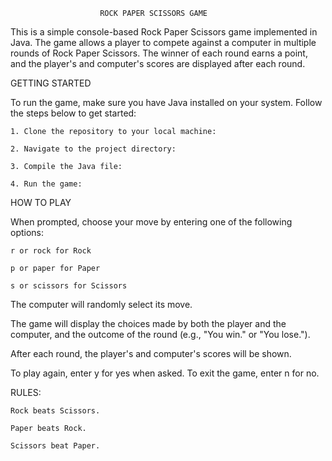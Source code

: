 						ROCK PAPER SCISSORS GAME

This is a simple console-based Rock Paper Scissors game implemented in Java. The game allows a player to compete against a computer in multiple rounds of Rock Paper Scissors. The winner of each round earns a point, and the player's and computer's scores are displayed after each round.

GETTING STARTED

To run the game, make sure you have Java installed on your system. Follow the steps below to get started:

	1. Clone the repository to your local machine:

	2. Navigate to the project directory:

	3. Compile the Java file:

	4. Run the game:

HOW TO PLAY

When prompted, choose your move by entering one of the following options:

	r or rock for Rock

	p or paper for Paper

	s or scissors for Scissors

The computer will randomly select its move.

The game will display the choices made by both the player and the computer, and the outcome of the round (e.g., "You win." or "You lose.").

After each round, the player's and computer's scores will be shown.

To play again, enter y for yes when asked. To exit the game, enter n for no.

RULES:

	Rock beats Scissors.

	Paper beats Rock.

	Scissors beat Paper.
